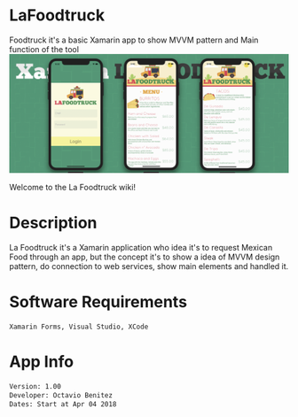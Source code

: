 # LaFoodtruck
Foodtruck it's a basic Xamarin app to show MVVM pattern and Main function of the tool
![](https://raw.githubusercontent.com/obenm/LaFoodtruck/master/LaFoodtruck.png)

Welcome to the La Foodtruck wiki!

# Description
La Foodtruck it's a Xamarin application who idea it's to request Mexican Food through an app, but the concept it's to show a idea of MVVM design pattern, do connection to web services, show main elements and handled it.

# Software Requirements
	Xamarin Forms, Visual Studio, XCode

# App Info
	Version: 1.00
	Developer: Octavio Benitez
	Dates: Start at Apr 04 2018

